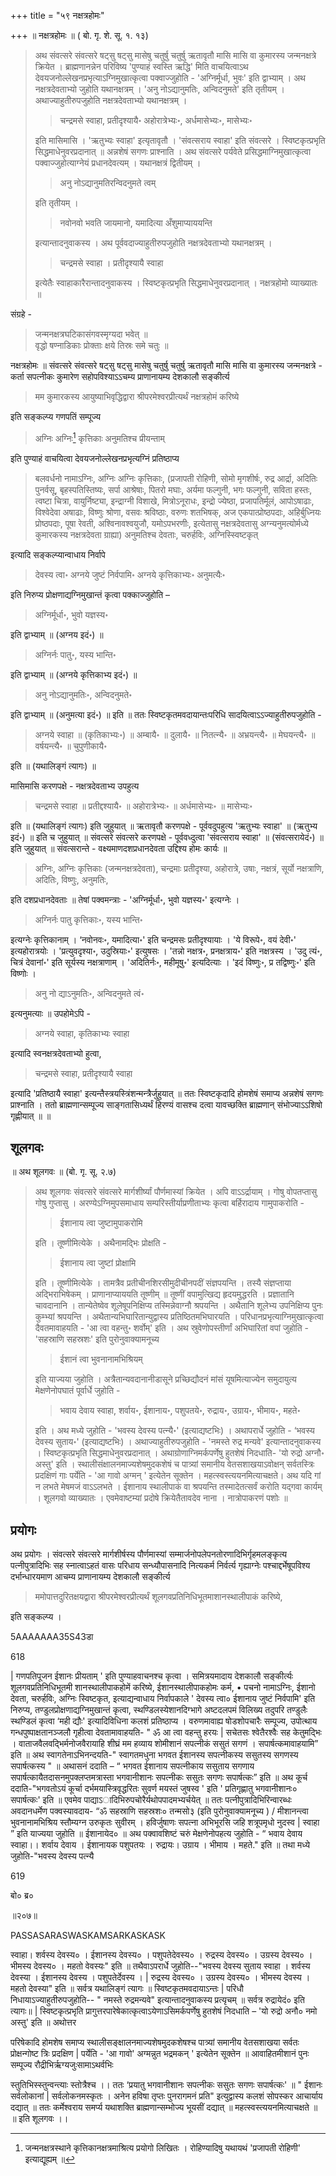 +++
title = "५९ नक्षत्रहोमः"

+++
॥ नक्षत्रहोमः ॥ ( बो. गृ. शे. सू. १. १३) 

> अथ संवत्सरे संवत्सरे षट्सु षट्सु मासेषु चतुर्षु चतुर्षु ऋतावृतौ मासि मासि वा कुमारस्य जन्मनक्षत्रे क्रियेत । ब्राह्मणानन्नेन परिविष्य 'पुण्याहं स्वस्ति ऋद्धि' मिति वाचयित्वाऽथ देवयजनोल्लेखनप्रभृत्याऽग्निमुखात्कृत्वा पक्वाज्जुहोति - 'अग्निर्मूर्धा, भुवः' इति द्वाभ्याम् । अथ नक्षत्रदेवताभ्यो जुहोति यथानक्षत्रम् । 'अनु नोऽद्यानुमतिः, 
अन्विदनुमते' इति तृतीयम् । अथाज्याहुतीरुपजुहोति नक्षत्रदेवताभ्यो यथानक्षत्रम् । 
>
>> चन्द्रमसे स्वाहा, प्रतीदृश्यायै॰ अहोरात्रेभ्यः॰, अर्धमासेभ्यः॰, मासेभ्यः॰
>
> इति मासिमासि । 'ऋतुभ्यः स्वाहा' इत्यृतावृतौ । 'संवत्सराय स्वाहा' इति संवत्सरे । स्विष्टकृत्प्रभृति सिद्धमाधेनुवरप्रदानात् ॥ अन्नशेषं सगणः प्राश्नाति । अथ संवत्सरे पर्यवेते प्रसिद्धमाग्निमुखात्कृत्वा पक्वाज्जुहोत्याग्नेयं प्रधानदेवत्यम् । यथानक्षत्रं द्वितीयम् । 
>
>> अनु नोऽद्यानुमतिरन्विदनुमते त्वम्
>
> इति तृतीयम् । 
>
>> नवोनवो भवति जायमानो, यमादित्या अँशुमाप्याययन्ति
>
> इत्यान्तादनुवाकस्य । अथ पूर्ववदाज्याहुतीरुपजुहोति नक्षत्रदेवताभ्यो यथानक्षत्रम् । 
>
>> चन्द्रमसे स्वाहा । प्रतीदृश्यायै स्वाहा 
>
> इत्येतैः स्वाहाकारैरान्तादनुवाकस्य । स्विष्टकृत्प्रभृति सिद्धमाधेनुवरप्रदानात् । नक्षत्रहोमो व्याख्यातः ॥ 

संग्रहे - 

> जन्मनक्षत्रघटिकासंगवस्मृग्यदा भवेत् ॥  
वृद्धो षण्नाडिकाः प्रोक्ताः क्षये तिस्रः समे चतुः ॥

नक्षत्रहोमः ॥ संवत्सरे संवत्सरे षट्सु षट्सु मासेषु चतुर्षु चतुर्षु ऋतावृतौ मासि मासि वा कुमारस्य जन्मनक्षत्रे - कर्ता सपत्नीकः कुमारेण सहोपविश्याऽऽचम्य प्राणानायम्य देशकालौ सङ्कीर्त्य 

> मम कुमारकस्य आयुष्याभिवृद्धिद्वारा श्रीपरमेश्वरप्रीत्यर्थं नक्षत्रहोमं करिष्ये

इति सङ्कल्प्य गणपतिं सम्पूज्य 

> अग्निः अग्निः[^१] कृत्तिकाः अनुमतिश्च प्रीयन्ताम्

[^१]: 

    जन्मनक्षत्रस्थाने कृत्तिकानक्षत्रमाश्रित्य प्रयोगो लिखितः । रोहिण्यादिषु यथायथं 'प्रजापती रोहिणी' इत्याद्यूह्यम् ॥

इति पुण्याहं वाचयित्वा देवयजनोल्लेखनप्रभृत्यग्निं प्रतिष्ठाप्य 

> बलवर्धनो नामाऽग्निः, अग्निः अग्निः कृत्तिकाः, (प्रजापती रोहिणी, सोमो मृगशीर्षः, रुद्र आर्द्रा, अदितिः पुनर्वसू, बृहस्पतिस्तिष्यः, सर्पा आश्रेषाः, पितरो मघाः, अर्यमा फल्गुनी, भगः फल्गुनी, सविता हस्तः, त्वष्टा चित्रा, वायुर्निष्ट्या, इन्द्राग्नी विशाखे, मित्रोऽनूराधः, इन्द्रो ज्येष्ठा, प्रजापतिर्मूलं, आपोऽषाढाः, विश्वेदेवा अषाढाः, विष्णुः श्रोणा, वसवः श्रविष्ठाः, वरुणः शतभिषक्, अज एकपात्प्रोष्ठपदाः, अहिर्बुध्नियः प्रोष्ठपदाः, पूषा रेवती, अश्विनावश्वयुजौ, यमोऽपभरणीः, इत्येतासु नक्षत्रदेवतासु अग्न्यनुमत्योर्मध्ये कुमारकस्य नक्षत्रदेवता ग्राह्या) अनुमतिश्च देवताः, चरुर्हविः, अग्निस्स्विष्टकृत्

इत्यादि सङ्कल्प्यान्वाधाय निर्वापे 

> देवस्य त्वा॰ अग्नये जुष्टं निर्वपामि॰ अग्नये कृत्तिकाभ्यः॰ अनुमत्यैः॰

इति निरुप्य प्रोक्षणाद्यग्निमुखान्तं कृत्वा पक्काज्जुहोति – 

> अग्निर्मूर्धा॰, भुवो यज्ञस्य॰

इति द्वाभ्याम् ॥ (अग्नय इदं॰) ॥ 

> अग्निर्नः पातु॰, यस्य भान्ति॰

इति द्वाभ्याम् ॥ (अग्नये कृत्तिकाभ्य इदं॰) ॥ 

> अनु नोऽद्यानुमतिः॰, अन्विदनुमते॰

इति द्वाभ्याम् ॥ (अनुमत्या इदं॰) ॥ इति ॥ ततः स्विष्टकृतमवदायान्तःपरिधि सादयित्वाऽऽज्याहुतीरुपजुहोति - 

> अग्नये स्वाहा ॥ (कृतिकाभ्यः॰) ॥ अम्बायै॰ ॥ दुलायै॰ ॥ नितत्न्यै॰ ॥ अभ्रयन्त्यै॰ ॥ मेघयन्त्यै॰ ॥ वर्षयन्त्यै॰ ॥ चुपुणीकायै॰

इति ॥ (यथालिङ्गं त्यागः) ॥

मासिमासि करणपक्षे - नक्षत्रदेवताभ्य उपहुत्य 

> चन्द्रमसे स्वाहा ॥ प्रतीद्दश्यायै॰ ॥ अहोरात्रेभ्यः॰ ॥ अर्धमासेभ्यः॰ ॥ मासेभ्यः॰

इति ॥ (यथालिङ्गं त्यागः) इति जुहुयात् ॥ ऋतावृतौ करणपक्षे - पूर्ववदुपहुत्य 'ऋतुभ्यः स्वाहा' ॥ (ऋतुभ्य इदं॰) ॥ इति च जुहुयात् ॥ संवत्सरे संवत्सरे करणपक्षे - पूर्ववध्दुत्वा 'संवत्सराय स्वाहा' ॥ (संवत्सरायेदं॰) ॥ इति जुहुयात् ॥ संवत्सरान्ते - वक्ष्यमाणदशप्रधानदेवता उद्दिश्य होमः कार्यः ॥ 

> अग्निः, अग्निः कृत्तिकाः (जन्मनक्षत्रदेवता), चन्द्रमाः प्रतीदृश्या, अहोरात्रे, उषाः, नक्षत्रं, सूर्यो नक्षत्राणि, अदितिः, विष्णुः, अनुमतिः, 

इति दशप्रधानदेवताः ॥ तेषां पक्वमन्त्राः - 'अग्निर्मूर्धा॰, भुवो यज्ञस्य॰' इत्यग्नेः । 

> अग्निर्नः पातु कृत्तिकाः॰, यस्य भान्ति॰

इत्यग्नेः कृत्तिकानाम् । ‘नवोनवः॰, यमादित्या॰' इति चन्द्रमसः प्रतीदृश्यायाः । 'ये विरूपे॰, वयं देवी॰' इत्यहोरात्रयोः । 'प्रत्युवदृश्या॰, उदुस्रियाः॰' इत्युषसः । 'तन्नो नक्षत्र॰, प्रनक्षत्राय॰' इति नक्षत्रस्य । 'उदु त्यं॰, चित्रं देवानां॰' इति सूर्यस्य नक्षत्राणाम् । 'अदितिर्नः॰, महीमूषु॰' इत्यदित्याः । 'इदं विष्णुः॰, प्र तद्विष्णुः॰' इति विष्णोः । 

> अनु नो द्याऽनुमतिः॰, अन्विदनुमते त्वं॰

इत्यनुमत्याः ॥ उपहोमेऽपि - 

> अग्नये स्वाहा, कृतिकाभ्यः स्वाहा

इत्यादि स्वनक्षत्रदेवताभ्यो हुत्वा, 

> चन्द्रमसे स्वाहा, प्रतीदृश्यायै स्वाहा

इत्यादि 'प्रतिष्ठायै स्वाहा' इत्यन्तैस्त्रयस्त्रिंशन्मन्त्रैर्जुहुयात् ॥ ततः स्विष्टकृदादि होमशेषं समाप्य अन्नशेषं सगणः प्राश्नाति । ततो ब्राह्मणान्सम्पूज्य साङ्गतासिध्यर्थं हिरण्यं वासश्च दत्वा यावच्छक्ति ब्राह्मणान् संभोज्याऽऽशिषो गृह्णीयात् ॥ ॥

## शूलगवः

॥ अथ शूलगवः ॥ (बो. गृ. सू. २.७) 

> अथ शूलगवः संवत्सरे संवत्सरे मार्गशीर्ष्यां पौर्णमास्यां क्रियेत । अपि वाऽऽर्द्रायाम् । गोषु वोपतप्तासु गोषु गुप्तासु । अरण्येऽग्निमुपसमाधाय सम्परिस्तीर्याप्रणीताभ्यः कृत्वा बर्हिरादाय गामुपाकरोति - 
>
>> ईशानाय त्वा जुष्टामुपाकरोमि
>
> इति । तूष्णीमित्येके । अथैनामद्भिः प्रोक्षति - 
>
>> ईशानाय त्वा जुष्टां प्रोक्षामि
>
> इति । तूष्णीमित्येके । तामत्रैव प्रतीचीनशिरसीमुदीचीनपदीं संज्ञपयन्ति । तस्यै संज्ञप्ताया अद्भिराभिषेकम् । प्राणानाप्याययति तूष्णीम् ॥ तूष्णीं वपामुत्खिद्य हृदयमुद्धरति । प्रज्ञातानि चावदानानि । तान्येतेष्वेव शूलेषूपनिक्षिप्य तस्मिन्नेवाग्नौ श्रपयन्ति । अथैतानि शूलेभ्य उपनिक्षिप्य पुनः कुम्भ्यां श्रपयन्ति । अथैतान्यभिघारितान्युद्वास्य प्रतिष्ठितमभिघारयति । परिधानप्रभृत्याग्निमुखात्कृत्वा दैवतमावाहयति - 'आ त्वा वहन्तु॰ शर्वोम्' इति । अथ स्रुवेणोपस्तीर्णां अभिघारितां वपां जुहोति - 'सहस्राणि सहस्रशः' इति पुरोनुवाक्यामनूच्य 
>
>> ईशानं त्वा भुवनानामभिश्रियम्
>
> इति याज्यया जुहोति । अत्रैतान्यवदानानीडासूने प्रच्छिद्यौदनं मांसं यूषमित्याज्येन समुदायुत्य मेक्षणेनोपघातं पूर्वार्धे जुहोति - 
>
>> भवाय देवाय स्वाहा, शर्वाय॰, ईशानाय॰, पशुपतये॰, रुद्राय॰, उग्राय॰, भीमाय॰, महते॰
>
> इति । अथ मध्ये जुहोति - 'भवस्य देवस्य पत्न्यै॰' (इत्याद्यष्टभिः) । अथापरार्धे जुहोति - ‘भवस्य देवस्य सुताय॰' (इत्याद्यष्टभिः) । अथाज्याहुतीरुपजुहोति - 'नमस्ते रुद्र मन्यवे' इत्यान्तादनुवाकस्य । स्विष्टकृत्प्रभृति सिद्धमाधेनुवरप्रदानात् । अथाग्रोणाग्निमर्कपर्णेषु हुतशेषं निदधाति- 'यो रुद्रो अग्नौ॰ अस्तु' इति । स्थालीसंक्षालनमाज्यशेषमुदकशेषं च पात्र्यां समानीय वेतसशाखयाऽवोक्षन् सर्वतस्त्रिः प्रदक्षिणं गाः पर्येति - 'आ गावो अग्मन् ' इत्येतेन सूक्तेन । महत्स्वस्त्ययनमित्याचक्षते। अथ यदि गां न लभते मेषमजं वाऽऽलभते । ईशानाय स्थालीपाकं वा श्रपयन्ति तस्मादेतत्सर्वं करोति यद्गवा कार्यम् । शूलगवो व्याख्यातः । एवमेवाष्टम्यां प्रदोषे क्रियेतैतावदेव नाना । नात्रोपाकरणं पशोः ॥

## प्रयोगः

अथ प्रयोगः । संवत्सरे संवत्सरे मार्गशीर्षस्य पौर्णमास्यां सम्मार्जनोपलेपनतोरणादिभिर्गृहमलङ्कृत्य पत्नीपुत्रादिभिः सह स्नात्वाऽहतं वासः परिधाय सन्ध्यौपासनादि नित्यकर्म निर्वर्त्य गृह्याग्नेः पश्चाद्दर्भेषूपविश्य दर्भान्धारयमाण आचम्य प्राणानायम्य देशकालौ सङ्कीर्त्य 

> ममोपात्तदुरितक्षयद्वारा श्रीपरमेश्वरप्रीत्यर्थं शूलगवप्रतिनिधिभूतमाशानस्थालीपाकं करिष्ये,

इति सङ्कल्प्य ।

5AAAAAAA35S43डा

618

| गणपतिपूजन ईशानः प्रीयताम् ' इति पुण्याहवाचनश्च कृत्वा । समित्रयमादाय देशकालौ सङ्कीर्त्यः शूलगवप्रतिनिधिभूतमी शानस्थालीपाकहोमें करिष्ये, ईशानस्थालीपाकहोमः कर्म, • पचनो नामाऽग्निः, ईशानो देवता, चरुर्हविः, अग्निः स्विष्टकृत, इत्याद्यन्वाधाय निर्वापकाले ' देवस्य त्वा० ईशानाय जुष्टं निर्वपामि' इति निरुप्य, तण्डुलप्रोक्षणाद्यग्निमुखान्तं कृत्वा, स्थण्डिलस्येशानदिग्भागे अष्टदलपमं विलिख्य तदुपरि तण्डुलैः स्थण्डिलं कृत्वा ‘मही द्यौः' इत्यादिविधिना कलशं प्रतिष्ठाप्य । वरुणमावाह्य षोडशोपचारैः सम्पूज्य, उपोत्थाय गन्धपुष्पाक्षतानञ्जलौ गृहीत्वा देवतामावाहयति- " ॐ आ त्वा वहन्तु हरयः | सचेतसः श्वेतैरश्वैः सह केतुमद्भिः । वाताजवैलवद्भिर्मनोजवैरायाहि शीघ्रं मम हव्याय शोमीशानं सपत्नीकं ससुतं सगणं । सपार्षत्कमावाहयामि” इति ॥ अथ स्वागतेनाऽभिनन्दयति-" स्वागतमधुना भगवत ईशानस्य सपत्नीकस्य ससुतस्य सगणस्य सपार्षत्कस्य " ॥ अथासनं ददाति – “ भगवत ईशानाय सपत्नीकाय ससुताय सगणाय सपार्षत्कायैतदासनमुपक्लप्तमत्रास्ता भगवानीशानः सपत्नीकः ससुतः सगणः सपार्षत्कः” इति ॥ अथ कूर्च ददाति-"भगवतोऽयं कूर्चा दर्भमयास्त्रिवृद्धरितः सुवर्ण मयस्तं जुषस्व ' इति ' प्रतिगृह्णातु भगवानीशानः० सपार्षत्कः' इति ॥ एवमेव पाद्याऽादिभिरुपचोरैर्यथोपपादमभ्यर्चयेत् ॥ ततः पत्नीपुत्रादिभिरिन्वारब्धः अवदानधर्मेण पक्वस्यावदाय- “ॐ सहस्राणि सहस्रशः० तन्मसो३ (इति पुरोनुवाक्यामनूच्य ) / मीशानन्त्वा भुवनानामभिश्रिय स्तौम्यग्न उरुकृतः सुवीरम् । हविर्जुषाणः सपत्ना अभिभूरसि जहि शत्रूपमृधो नुदस्व | स्वाहा ” इति याज्यया जुहोति ॥ ईशानायेद० ॥ अथ पक्वावशिष्टं चरुं मेक्षणेनोपहत्य जुहोति - “ भवाय देवाय स्वाहा।। शर्वाय देवाय । ईशानायक पशुपतयः । रुद्रायः। उग्राय । भीमाय । महते." इति ॥ तथा मध्ये जुहोति-"भवस्य देवस्य पत्न्यै

619

बो० ब्र०

॥२०७॥

PASSASARASWASKAMSARKASKASK

स्वाहा। शर्वस्य देवस्य० । ईशानस्य देवस्य० । पशुपतेदेवस्य० । रुद्रस्य देवस्य० । उग्रस्य देवस्य० । भीमस्य देवस्य० । महतो वेवस्यः" इति ॥ तथैवाऽपरार्धे जुहोति--"भवस्य देवस्य सुताय स्वाहा । शर्वस्य देवस्या । ईशानस्य देवस्य । पशुपतेर्देवस्य । | रुद्रस्य देवस्य० । उग्रस्य देवस्य० । भीमस्य देवस्य । महतो देवस्या" इति ॥ सर्वत्र यथालिङ्गं त्यागः ॥ स्विष्टकृतमवदायाऽन्तः | परिधौ निधायाऽज्याहुतीरुपजुहोति-- " नमस्ते रुद्रमन्यवे" इत्यान्तादनुवाकस्य प्रत्यृचम् ॥ सर्वत्र रुद्रायेदं० इति त्यागः॥ | स्विष्टकृत्प्रभृति प्रागुत्तरपारेषेकात्कृत्वाऽयेणाऽसिमर्कपर्णेषु हुतशेषं निदधाति – 'यो रुद्रो अनौ० नमो अस्तु' इति ॥ अथोत्तर

परिषेकादि होमशेष समाप्य स्थालीसङ्क्षालनमाज्यशेषमुदकशेषश्च पात्र्यां समानीय वेतसशाखया सर्वतः प्रोक्षन्गोष्ट त्रिः प्रदक्षिण | पर्येति - 'आ गावो' अग्मन्नुत भद्रमकन् ' इत्येतेन सूक्तेन ॥ आवाहितमीशानं पुनः सम्पूज्य रौद्रीभिर्ऋग्यजुःसामाऽथर्वभिः

स्तुतिभिस्स्तुन्वन्त्याः स्तोत्रैश्च ।। ततः ‘प्रयातु भगवानीशानः सपत्नीकः ससुतः सगणः सपार्षत्कः' ॥ " ईशानः सर्वलोकानां | सर्वलोकनमस्कृतः । अनेन हविषा तृप्तः पुनरागमनं प्रति" इत्युद्वास्य कलशं सोपस्कर आचार्याय दद्यात् ॥ ततः कर्मेश्वराय समर्प्य यथाशक्ति ब्राह्मणान्सम्भोज्य भूयसीं दद्यात् ॥ महत्स्वस्त्ययनमित्याचक्षते ॥ ॥ इति शूलगवः ।।
